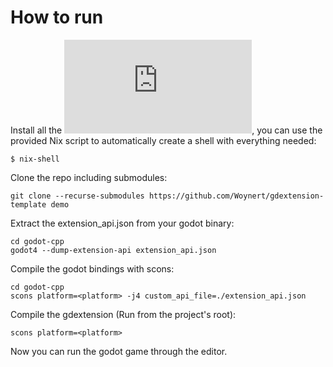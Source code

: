 # How to run

Install all the ![dependencies needed](https://docs.godotengine.org/en/stable/contributing/development/compiling/index.html), you can use the provided Nix script to automatically create a shell with everything needed:

```
$ nix-shell
```

Clone the repo including submodules:

```
git clone --recurse-submodules https://github.com/Woynert/gdextension-template demo 
```

Extract the extension_api.json from your godot binary:

```
cd godot-cpp
godot4 --dump-extension-api extension_api.json
```

Compile the godot bindings with scons:

```
cd godot-cpp
scons platform=<platform> -j4 custom_api_file=./extension_api.json
```

Compile the gdextension (Run from the project's root):

```
scons platform=<platform>
```

Now you can run the godot game through the editor.


